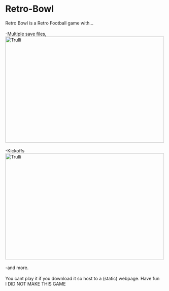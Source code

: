 # Retro-Bowl
Retro Bowl is a Retro Football game with...
<br><br>
-Multiple save files, 
<br>
<img src="https://assets.onecompiler.app/435gaenwx/43dpju5d7/Screenshot%202025-04-02%2020.48.32.png" alt="Trulli" width="500" height="333">
<br><br>
-Kickoffs 
<br>
<img src="https://assets.onecompiler.app/435gaenwx/43dpju5d7/puntreturn.jpg" alt="Trulli" width="500" height="333">
<br><br>
-and more. 
<br><br>
You cant play it if you download it so host to a (static) webpage. Have fun
<br>
I DID NOT MAKE THIS GAME
